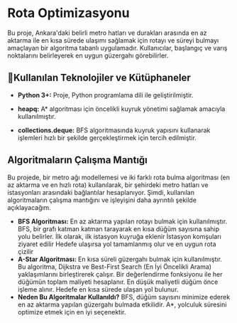 # Rota Optimizasyonu
Bu proje, Ankara'daki belirli metro hatları ve durakları arasında en az aktarma ile en kısa sürede ulaşımı sağlamak için rotayı ve süreyi bulmayı amaçlayan bir algoritma tabanlı uygulamadır. Kullanıcılar, başlangıç ve varış noktalarını belirleyerek en uygun güzergahı görebilirler.

## 📌Kullanılan Teknolojiler ve Kütüphaneler
- **Python 3+:** Proje, Python programlama dili ile geliştirilmiştir.

- **heapq:** A* algoritması için öncelikli kuyruk yönetimi sağlamak amacıyla kullanılmıştır.

- **collections.deque:** BFS algoritmasında kuyruk yapısını kullanarak işlemleri hızlı bir şekilde gerçekleştirmek için tercih edilmiştir.
  
## Algoritmaların Çalışma Mantığı

Bu projede, bir metro ağı modellemesi ve iki farklı rota bulma algoritması (en az aktarma ve en hızlı rota) kullanılarak, bir şehirdeki metro hatları ve istasyonları arasındaki bağlantılar hesaplanıyor. Şimdi, kullanılan algoritmaların çalışma mantığını ve işleyişini daha ayrıntılı şekilde açıklayacağım.

- **BFS Algoritması:**
  En az aktarma yapılan rotayı bulmak için kullanılmıştır. BFS, bir grafı katman katman tarayarak en kısa düğüm sayısına sahip yolu belirler.
 İlk olarak, ilk istasyon kuyruğa eklenir
 İstasyon komşuları ziyaret edilir
 Hedefe ulaşırsa yol tamamlanmış olur ve en uygun rota çizilir
- **A-Star Algoritması:**
  En kısa süreli güzergahı bulmak için kullanılmıştır. Bu algoritma, Dijkstra ve Best-First Search (En İyi Öncelikli Arama) yaklaşımlarını birleştirerek çalışır.
 Bir değerlendirme fonksiyonu ile her düğümün toplam maliyeti hesaplanır.
 En düşük maliyetli düğüm önce işleme alınır.
 Hedefe en kısa sürede ulaşan yol bulunur.
- **Neden Bu Algoritmalar Kullanıldı?**
 BFS, düğüm sayısını minimize ederek en az aktarma yapılan güzergahı bulmada etkilidir.
 A*, yolculuk süresini optimize etmek için en iyi seçenektir.





